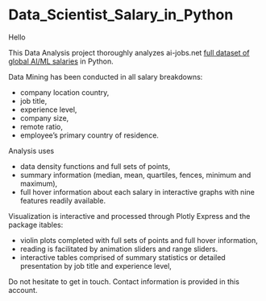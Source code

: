 # Data_Scientist_Salary_in_Python

Hello

This Data Analysis project thoroughly analyzes ai-jobs.net [full dataset of global AI/ML salaries](https://salaries.ai-jobs.net/download/)  in Python.

Data Mining has been conducted in all salary breakdowns:
* company location country,
* job title,
* experience level,
* company size,
* remote ratio,
* employee’s primary country of residence.

Analysis uses
* data density functions and full sets of points,
* summary information (median, mean, quartiles, fences, minimum and maximum),
* full hover information about each salary in interactive graphs with nine features readily available.

Visualization is interactive and processed through Plotly Express and the package itables:
* violin plots completed with full sets of points and full hover information,
* reading is facilitated by animation sliders and range sliders. 
* interactive tables comprised of summary statistics or detailed presentation by job title and experience level,

Do not hesitate to get in touch. Contact information is provided in this account. 

